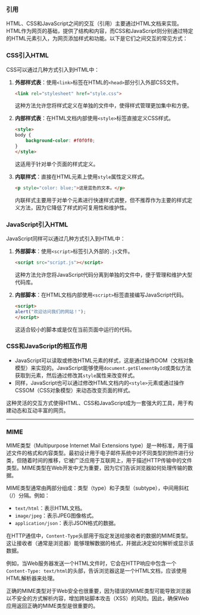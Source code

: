 ### 引用
HTML、CSS和JavaScript之间的交互（引用）主要通过HTML文档来实现。HTML作为网页的基础，提供了结构和内容，而CSS和JavaScript则分别通过特定的HTML元素引入，为网页添加样式和功能。以下是它们之间交互的常见方式：

### CSS引入HTML

CSS可以通过几种方式引入到HTML中：

1. **外部样式表**：使用`<link>`标签在HTML的`<head>`部分引入外部CSS文件。
   ```html
   <link rel="stylesheet" href="style.css">
   ```
   这种方法允许您将样式定义在单独的文件中，使得样式管理更加集中和方便。

2. **内部样式表**：在HTML文档内部使用`<style>`标签直接定义CSS样式。
   ```html
   <style>
   body {
       background-color: #f0f0f0;
   }
   </style>
   ```
   这适用于针对单个页面的样式定义。

3. **内联样式**：直接在HTML元素上使用`style`属性定义样式。
   ```html
   <p style="color: blue;">这是蓝色的文本。</p>
   ```
   内联样式主要用于对单个元素进行快速样式调整，但不推荐作为主要的样式定义方法，因为它降低了样式的可复用性和维护性。

### JavaScript引入HTML

JavaScript同样可以通过几种方式引入到HTML中：

1. **外部脚本**：使用`<script>`标签引入外部的`.js`文件。
   ```html
   <script src="script.js"></script>
   ```
   这种方法允许您将JavaScript代码分离到单独的文件中，便于管理和维护大型代码库。

2. **内部脚本**：在HTML文档内部使用`<script>`标签直接编写JavaScript代码。
   ```html
   <script>
   alert("欢迎访问我们的网站！");
   </script>
   ```
   这适合较小的脚本或是仅在当前页面中运行的代码。

### CSS和JavaScript的相互作用

- JavaScript可以读取或修改HTML元素的样式，这是通过操作DOM（文档对象模型）来实现的。JavaScript能够使用`document.getElementById`或类似方法获取到元素，然后通过修改其`style`属性来改变样式。
- 同样，JavaScript也可以通过修改HTML文档内的`<style>`元素或通过操作CSSOM（CSS对象模型）来动态改变页面的样式。

这种灵活的交互方式使得HTML、CSS和JavaScript成为一套强大的工具，用于构建动态和互动丰富的网页。


***
### MIME
MIME类型（Multipurpose Internet Mail Extensions type）是一种标准，用于描述文件的格式和内容类型。最初设计用于电子邮件系统中对不同类型的附件进行分类，但随着时间的推移，它被广泛应用于互联网上，用于描述HTTP传输中的文件类型。MIME类型在Web开发中尤为重要，因为它们告诉浏览器如何处理传输的数据。

MIME类型通常由两部分组成：类型（type）和子类型（subtype），中间用斜杠（/）分隔。例如：

- `text/html`：表示HTML文档。
- `image/jpeg`：表示JPEG图像格式。
- `application/json`：表示JSON格式的数据。

在HTTP通信中，`Content-Type`头部用于指定发送给接收者的数据的MIME类型。这让接收者（通常是浏览器）能够理解数据的格式，并据此决定如何解析或显示该数据。

例如，当Web服务器发送一个HTML文件时，它会在HTTP响应中包含一个`Content-Type: text/html`的头部，告诉浏览器这是一个HTML文档，应该使用HTML解析器来处理。

正确的MIME类型对于Web安全也很重要，因为错误的MIME类型可能导致浏览器以不安全的方式解析内容，增加跨站脚本攻击（XSS）的风险。因此，确保Web应用返回正确的MIME类型是很重要的。